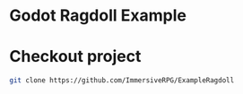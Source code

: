 # Godot Ragdoll Example


# Checkout project
```bash
git clone https://github.com/ImmersiveRPG/ExampleRagdoll
```
